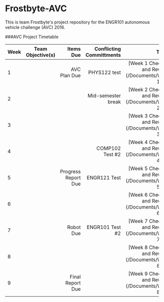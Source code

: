 # Frostbyte-AVC

This is team Frostbyte's project repository for the ENGR101 autonomous vehicle challenge (AVC) 2016.

###AVC Project Timetable

| Week  | Team Objective(s)  | Items Due | Conflicting Committments | Tasks |
| :------------ |:---------------:| ------: | ------: | ------: |
| 1   |  | AVC Plan Due | PHYS122 test | [Week 1 Checklist and Review](/Documents/Week 1.md) | 
| 2   | | | Mid-semester break | [Week 2 Checklist and Review](/Documents/Week 2.md) |
| 3   | | | | [Week 3 Checklist and Review](/Documents/Week 3.md) |
| 4   | | | COMP102 Test #2 | [Week 4 Checklist and Review](/Documents/Week 4.md) | 
| 5   | | Progress Report Due | ENGR121 Test | [Week 5 Checklist and Review](/Documents/Week 5.md) |
| 6   | | | | [Week 6 Checklist and Review](/Documents/Week 6.md) |
| 7   | | Robot Due | ENGR101 Test #2 | [Week 7 Checklist and Review](/Documents/Week 7.md) | 
| 8   | | | | [Week 8 Checklist and Review](/Documents/Week 8.md) |
| 9   | | Final Report Due | | [Week 9 Checklist and Review](/Documents/Week 8.md) |
